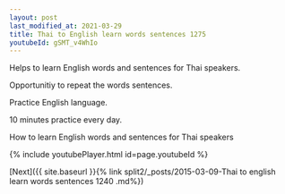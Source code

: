 ```yaml
---
layout: post
last_modified_at: 2021-03-29
title: Thai to English learn words sentences 1275 
youtubeId: gSMT_v4WhIo
---
```

 
 
Helps to learn English words and sentences for Thai speakers.

Opportunitiy to repeat the words sentences. 

Practice English language. 
 
10 minutes practice every day. 
 
How to learn English words and sentences for Thai speakers 
 
{% include youtubePlayer.html id=page.youtubeId %}
 
 
[Next]({{ site.baseurl }}{% link  split2/_posts/2015-03-09-Thai to english learn words sentences 1240 .md%})
 

